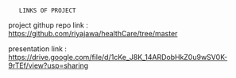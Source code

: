 
       LINKS OF PROJECT



project githup repo link : https://github.com/riyajawa/healthCare/tree/master

presentation link : https://drive.google.com/file/d/1cKe_J8K_14ARDobHkZ0u9wSV0K-9rTEf/view?usp=sharing

